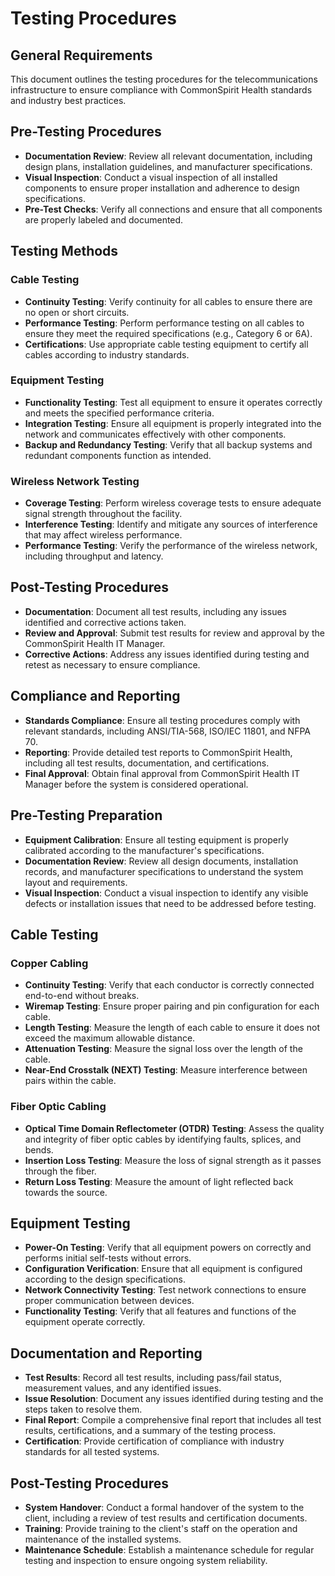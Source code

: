 # Testing Procedures

## General Requirements
This document outlines the testing procedures for the telecommunications infrastructure to ensure compliance with CommonSpirit Health standards and industry best practices.

## Pre-Testing Procedures
- **Documentation Review**: Review all relevant documentation, including design plans, installation guidelines, and manufacturer specifications.
- **Visual Inspection**: Conduct a visual inspection of all installed components to ensure proper installation and adherence to design specifications.
- **Pre-Test Checks**: Verify all connections and ensure that all components are properly labeled and documented.

## Testing Methods
### Cable Testing
- **Continuity Testing**: Verify continuity for all cables to ensure there are no open or short circuits.
- **Performance Testing**: Perform performance testing on all cables to ensure they meet the required specifications (e.g., Category 6 or 6A).
- **Certifications**: Use appropriate cable testing equipment to certify all cables according to industry standards.

### Equipment Testing
- **Functionality Testing**: Test all equipment to ensure it operates correctly and meets the specified performance criteria.
- **Integration Testing**: Ensure all equipment is properly integrated into the network and communicates effectively with other components.
- **Backup and Redundancy Testing**: Verify that all backup systems and redundant components function as intended.

### Wireless Network Testing
- **Coverage Testing**: Perform wireless coverage tests to ensure adequate signal strength throughout the facility.
- **Interference Testing**: Identify and mitigate any sources of interference that may affect wireless performance.
- **Performance Testing**: Verify the performance of the wireless network, including throughput and latency.

## Post-Testing Procedures
- **Documentation**: Document all test results, including any issues identified and corrective actions taken.
- **Review and Approval**: Submit test results for review and approval by the CommonSpirit Health IT Manager.
- **Corrective Actions**: Address any issues identified during testing and retest as necessary to ensure compliance.

## Compliance and Reporting
- **Standards Compliance**: Ensure all testing procedures comply with relevant standards, including ANSI/TIA-568, ISO/IEC 11801, and NFPA 70.
- **Reporting**: Provide detailed test reports to CommonSpirit Health, including all test results, documentation, and certifications.
- **Final Approval**: Obtain final approval from CommonSpirit Health IT Manager before the system is considered operational.

## Pre-Testing Preparation
- **Equipment Calibration**: Ensure all testing equipment is properly calibrated according to the manufacturer's specifications.
- **Documentation Review**: Review all design documents, installation records, and manufacturer specifications to understand the system layout and requirements.
- **Visual Inspection**: Conduct a visual inspection to identify any visible defects or installation issues that need to be addressed before testing.

## Cable Testing
### Copper Cabling
- **Continuity Testing**: Verify that each conductor is correctly connected end-to-end without breaks.
- **Wiremap Testing**: Ensure proper pairing and pin configuration for each cable.
- **Length Testing**: Measure the length of each cable to ensure it does not exceed the maximum allowable distance.
- **Attenuation Testing**: Measure the signal loss over the length of the cable.
- **Near-End Crosstalk (NEXT) Testing**: Measure interference between pairs within the cable.

### Fiber Optic Cabling
- **Optical Time Domain Reflectometer (OTDR) Testing**: Assess the quality and integrity of fiber optic cables by identifying faults, splices, and bends.
- **Insertion Loss Testing**: Measure the loss of signal strength as it passes through the fiber.
- **Return Loss Testing**: Measure the amount of light reflected back towards the source.

## Equipment Testing
- **Power-On Testing**: Verify that all equipment powers on correctly and performs initial self-tests without errors.
- **Configuration Verification**: Ensure that all equipment is configured according to the design specifications.
- **Network Connectivity Testing**: Test network connections to ensure proper communication between devices.
- **Functionality Testing**: Verify that all features and functions of the equipment operate correctly.

## Documentation and Reporting
- **Test Results**: Record all test results, including pass/fail status, measurement values, and any identified issues.
- **Issue Resolution**: Document any issues identified during testing and the steps taken to resolve them.
- **Final Report**: Compile a comprehensive final report that includes all test results, certifications, and a summary of the testing process.
- **Certification**: Provide certification of compliance with industry standards for all tested systems.

## Post-Testing Procedures
- **System Handover**: Conduct a formal handover of the system to the client, including a review of test results and certification documents.
- **Training**: Provide training to the client's staff on the operation and maintenance of the installed systems.
- **Maintenance Schedule**: Establish a maintenance schedule for regular testing and inspection to ensure ongoing system reliability.
